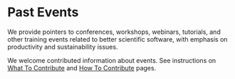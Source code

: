 # Past Events

We provide pointers to conferences, workshops, webinars, tutorials, and other training events related to better scientific software, with emphasis on productivity and sustainability issues.  

We welcome contributed information about events.  See instructions on [What To Contribute](../WhatToContribute.md) and [How To Contribute](../HowToContribute.md) pages.
